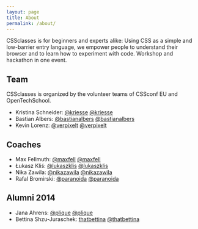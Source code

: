 ```yaml
---
layout: page
title: About
permalink: /about/
---
```


CSSclasses is for beginners and experts alike: Using CSS as a simple and low-barrier entry language, we empower people to understand their browser and to learn how to experiment with code. Workshop and hackathon in one event.

## Team

CSSclasses is organized by the volunteer teams of CSSconf EU and OpenTechSchool.

<ul class="team">
  <li>Kristina Schneider: <a href="https://twitter.com/kriesse">@kriesse</a> <a href="https://github.com/kriesse">@kriesse</a></li>
  <li>Bastian Albers: <a href="https://twitter.com/bastianalbers">@bastianalbers</a> <a href="https://github.com/bastianalbers">@bastianalbers</a></li>
  <li>Kevin Lorenz: <a href="https://twitter.com/verpixelt">@verpixelt</a> <a href="https://github.com/verpixelt">@verpixelt</a></li>
</ul>


## Coaches

<ul class="team">
  <li>Max Fellmuth: <a href="https://twitter.com/maxfell">@maxfell</a> <a href="https://github.com/maxfell">@maxfell</a></li>
  <li>Łukasz Kliś: <a href="https://twitter.com/lukaszklis">@lukaszklis</a> <a href="https://github.com/lukaszklis">@lukaszklis</a></li>
  <li>Nika Zawila: <a href="https://twitter.com/nikazawila">@nikazawila</a> <a href="https://github.com/nikazawila">@nikazawila</a></li>
  <li>Rafal Bromirski: <a href="https://twitter.com/paranoida">@paranoida</a> <a href="https://github.com/paranoida">@paranoida</a></li>
</ul>


## Alumni 2014

<ul class="team">
  <li>Jana Ahrens: <a href="https://twitter.com/plique">@plique</a> <a href="https://github.com/plique">@plique</a></li>
  <li>Bettina Shzu-Juraschek: <a href="https://twitter.com/thatbettina">thatbettina</a> <a href="https://github.com/thatbettina">@thatbettina</a></li>
</ul>
